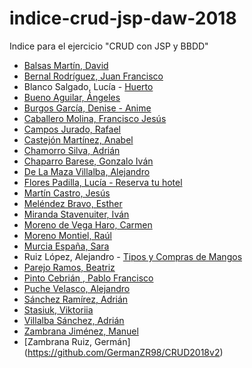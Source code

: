 
# indice-crud-jsp-daw-2018
Indice para el ejercicio "CRUD con JSP y BBDD"

* [Balsas Martín, David](https://github.com/davidbalsasmartin/CRUD)
* [Bernal Rodríguez, Juan Francisco](https://github.com/jfbernal92/CRUD)
* Blanco Salgado, Lucía - [Huerto](https://github.com/lucia-blanco/CRUD)
* [Bueno Aguilar, Ángeles](https://github.com/angelesbueno/CRUD_JSP)
* [Burgos García, Denise - Anime ](https://github.com/Denise98/Ejercicio-CRUD)
* [Caballero Molina, Francisco Jesús](https://github.com/fjcmolina/CRUD-con-JSP-Y-BBDD)
* [Campos Jurado, Rafael](https://github.com/rafacampjurado/CRUD_REPTILES)
* [Castejón Martínez, Anabel](https://github.com/ancastm/CRUD_LIBROS)
* [Chamorro Silva, Adrián](https://github.com/AdrianChSilva/CRUD-Videojuegos)
* [Chaparro Barese, Gonzalo Iván](https://github.com/gonzaloivan121/CRUD_JSP_2018)
* [De La Maza Villalba, Alejandro](https://github.com/alejndr/CRUD)
* [Flores Padilla, Lucía - Reserva tu hotel](https://github.com/luciaflores25/CRUD_JSP)
* [Martín Castro, Jesús](https://github.com/Jesusmc82/CrudJSP.git)
* [Meléndez Bravo, Esther](https://github.com/esthermelendez/CRUD_JSP)
* [Miranda Stavenuiter, Iván](https://github.com/ivanmirandastavenuiter/CRUD)
* [Moreno de Vega Haro, Carmen](https://github.com/CarmenMorenodeVega/CRUD_JSP.git)
* [Moreno Montiel, Raúl](https://github.com/RaaulMM/CRUD_JSP)
* [Murcia España, Sara](https://github.com/SaraMurcia/CRUD)
* Ruiz López, Alejandro - [Tipos y Compras de Mangos](https://github.com/AleRui/CRUD_MangoAxarquia)
* [Parejo Ramos, Beatriz](https://github.com/BeatrizPR/CRUD) 
* [Pinto Cebrián , Pablo Francisco](https://github.com/pablopinto/CrudJsp)
* [Puche Velasco, Alejandro](https://github.com/AlejandroPuche/crud_jsp)
* [Sánchez Ramírez, Adrián](https://github.com/adriansanchezramirez/CRUD-.git)
* [Stasiuk, Viktoriia](https://github.com/viktoriiaStasiuk/CRUD)
* [Villalba Sánchez, Adrián](https://github.com/AdrianVillalbaSanchez/CRUD)
* [Zambrana Jiménez, Manuel](https://github.com/manuelzambrana/CRUD_JSP)
* [Zambrana Ruiz, Germán] (https://github.com/GermanZR98/CRUD2018v2)
